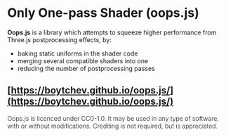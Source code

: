 # Only One-pass Shader (oops.js)

**Oops.js** is a library which attempts to squeeze higher performance from Three.js postprocessing effects, by:

* baking static uniforms in the shader code
* merging several compatible shaders into one
* reducing the number of postprocessing passes


## [https://boytchev.github.io/oops.js/](https://boytchev.github.io/oops.js/)

<span style="font-weight:300">Oops.js is licenced under CC0-1.0. It may be used
in any type of software, with or without modifications. Crediting is not required,
but is appreciated.</span>